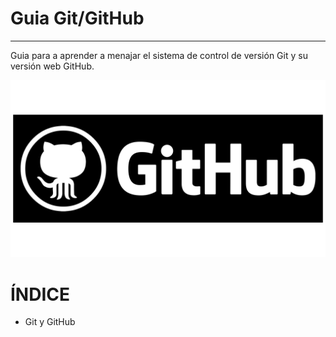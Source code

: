 # **Guia Git/GitHub**
---
Guia para a aprender a menajar el sistema de control de versión Git y su versión web GitHub.

![GitHub_logo](/IMG/GitHub_logo.png "GitHub")

# **ÍNDICE**


* Git y GitHub
